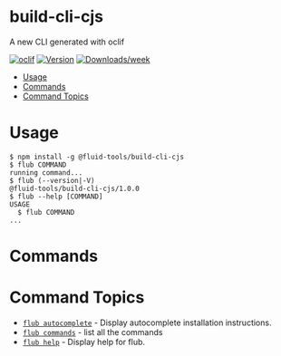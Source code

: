 build-cli-cjs
=================

A new CLI generated with oclif


[![oclif](https://img.shields.io/badge/cli-oclif-brightgreen.svg)](https://oclif.io)
[![Version](https://img.shields.io/npm/v/build-cli-cjs.svg)](https://npmjs.org/package/build-cli-cjs)
[![Downloads/week](https://img.shields.io/npm/dw/build-cli-cjs.svg)](https://npmjs.org/package/build-cli-cjs)


<!-- toc -->
* [Usage](#usage)
* [Commands](#commands)
* [Command Topics](#command-topics)
<!-- tocstop -->
# Usage
<!-- usage -->
```sh-session
$ npm install -g @fluid-tools/build-cli-cjs
$ flub COMMAND
running command...
$ flub (--version|-V)
@fluid-tools/build-cli-cjs/1.0.0
$ flub --help [COMMAND]
USAGE
  $ flub COMMAND
...
```
<!-- usagestop -->
# Commands
<!-- commands -->
# Command Topics

* [`flub autocomplete`](docs/autocomplete.md) - Display autocomplete installation instructions.
* [`flub commands`](docs/commands.md) - list all the commands
* [`flub help`](docs/help.md) - Display help for flub.

<!-- commandsstop -->
